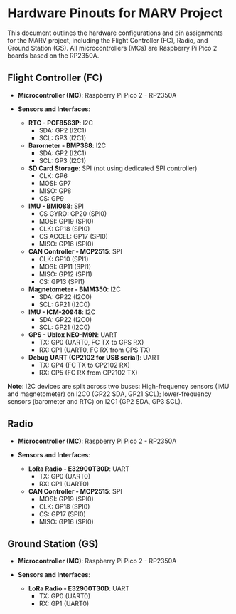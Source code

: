 # Hardware Pinouts for MARV Project

This document outlines the hardware configurations and pin assignments for the MARV project, including the Flight Controller (FC), Radio, and Ground Station (GS). All microcontrollers (MCs) are Raspberry Pi Pico 2 boards based on the RP2350A.

## Flight Controller (FC)

- **Microcontroller (MC)**: Raspberry Pi Pico 2 - RP2350A

- **Sensors and Interfaces**:
  - **RTC - PCF8563P**: I2C
    - SDA: GP2 (I2C1)
    - SCL: GP3 (I2C1)
  - **Barometer - BMP388**: I2C
    - SDA: GP2 (I2C1)
    - SCL: GP3 (I2C1)
  - **SD Card Storage**: SPI (not using dedicated SPI controller)
    - CLK: GP6
    - MOSI: GP7
    - MISO: GP8
    - CS: GP9
  - **IMU - BMI088**: SPI
    - CS GYRO: GP20 (SPI0)
    - MOSI: GP19 (SPI0)
    - CLK: GP18 (SPI0)
    - CS ACCEL: GP17 (SPI0)
    - MISO: GP16 (SPI0)
  - **CAN Controller - MCP2515**: SPI
    - CLK: GP10 (SPI1)
    - MOSI: GP11 (SPI1)
    - MISO: GP12 (SPI1)
    - CS: GP13 (SPI1)
  - **Magnetometer - BMM350**: I2C
    - SDA: GP22 (I2C0)
    - SCL: GP21 (I2C0)
  - **IMU - ICM-20948**: I2C
    - SDA: GP22 (I2C0)
    - SCL: GP21 (I2C0)
  - **GPS - Ublox NEO-M9N**: UART
    - TX: GP0 (UART0, FC TX to GPS RX)
    - RX: GP1 (UART0, FC RX from GPS TX)
  - **Debug UART (CP2102 for USB serial)**: UART
    - TX: GP4 (FC TX to CP2102 RX)
    - RX: GP5 (FC RX from CP2102 TX)

**Note**: I2C devices are split across two buses: High-frequency sensors (IMU and magnetometer) on I2C0 (GP22 SDA, GP21 SCL); lower-frequency sensors (barometer and RTC) on I2C1 (GP2 SDA, GP3 SCL).

## Radio

- **Microcontroller (MC)**: Raspberry Pi Pico 2 - RP2350A

- **Sensors and Interfaces**:
  - **LoRa Radio - E32900T30D**: UART
    - TX: GP0 (UART0)
    - RX: GP1 (UART0)
  - **CAN Controller - MCP2515**: SPI
    - MOSI: GP19 (SPI0)
    - CLK: GP18 (SPI0)
    - CS: GP17 (SPI0)
    - MISO: GP16 (SPI0)

## Ground Station (GS)

- **Microcontroller (MC)**: Raspberry Pi Pico 2 - RP2350A

- **Sensors and Interfaces**:
  - **LoRa Radio - E32900T30D**: UART
    - TX: GP0 (UART0)
    - RX: GP1 (UART0)